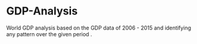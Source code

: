 # GDP-Analysis
World GDP analysis based on the GDP data of 2006 - 2015 and identifying any pattern over the given period .
